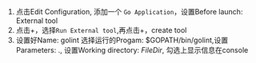 1. 点击Edit Configuration, 添加一个 `Go Application`，设置Before launch: External tool
2. 点击+，选择`Run External tool`,再点击+，create tool
3. 设置好Name: golint 选择运行的Progam: $GOPATH/bin/golint,设置Parameters: ., 设置Working directory: $FileDir$, 勾选上显示信息在console
 
